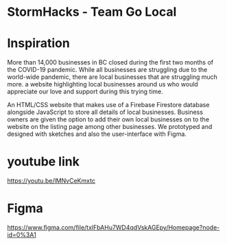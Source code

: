 # StormHacks - Team Go Local 

# Inspiration
More than 14,000 businesses in BC closed during the first two months of the COVID-19 pandemic. While all businesses are struggling due to the world-wide pandemic, there are local businesses that are struggling much more. a website highlighting local businesses around us who would appreciate our love and support during this trying time.

An HTML/CSS website that makes use of a Firebase Firestore database alongside JavaScript to store all details of local businesses. Business owners are given the option to add their own local businesses on to the website on the listing page among other businesses. We prototyped and designed with sketches and also the user-interface with Figma.

# youtube link
https://youtu.be/lMNvCeKmxtc

# Figma
https://www.figma.com/file/txlFbAHu7WD4qdVskAGEpy/Homepage?node-id=0%3A1
